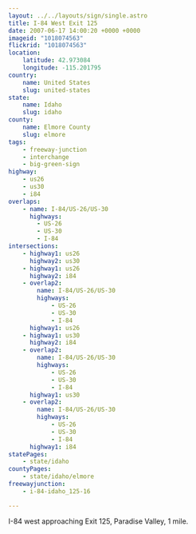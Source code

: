 ```yaml
---
layout: ../../layouts/sign/single.astro
title: I-84 West Exit 125
date: 2007-06-17 14:00:20 +0000 +0000
imageid: "1018074563"
flickrid: "1018074563"
location:
    latitude: 42.973084
    longitude: -115.201795
country:
    name: United States
    slug: united-states
state:
    name: Idaho
    slug: idaho
county:
    name: Elmore County
    slug: elmore
tags:
    - freeway-junction
    - interchange
    - big-green-sign
highway:
    - us26
    - us30
    - i84
overlaps:
    - name: I-84/US-26/US-30
      highways:
        - US-26
        - US-30
        - I-84
intersections:
    - highway1: us26
      highway2: us30
    - highway1: us26
      highway2: i84
    - overlap2:
        name: I-84/US-26/US-30
        highways:
            - US-26
            - US-30
            - I-84
      highway1: us26
    - highway1: us30
      highway2: i84
    - overlap2:
        name: I-84/US-26/US-30
        highways:
            - US-26
            - US-30
            - I-84
      highway1: us30
    - overlap2:
        name: I-84/US-26/US-30
        highways:
            - US-26
            - US-30
            - I-84
      highway1: i84
statePages:
    - state/idaho
countyPages:
    - state/idaho/elmore
freewayjunction:
    - i-84-idaho_125-16

---
```

I-84 west approaching Exit 125, Paradise Valley, 1 mile.